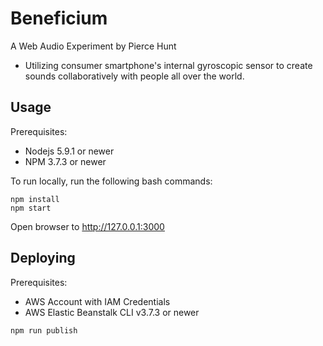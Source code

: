 # Beneficium

A Web Audio Experiment by Pierce Hunt
 - Utilizing consumer smartphone's internal gyroscopic sensor to create sounds collaboratively with people all over the world.

## Usage

Prerequisites:
- Nodejs 5.9.1 or newer
- NPM 3.7.3 or newer

To run locally, run the following bash commands:
```
npm install
npm start
```

Open browser to http://127.0.0.1:3000

## Deploying

Prerequisites:
- AWS Account with IAM Credentials 
- AWS Elastic Beanstalk CLI v3.7.3 or newer

```
npm run publish
```
